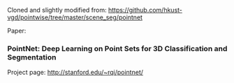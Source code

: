 Cloned and slightly modified from: https://github.com/hkust-vgd/pointwise/tree/master/scene_seg/pointnet

Paper: 
### PointNet: Deep Learning on Point Sets for 3D Classification and Segmentation

Project page: http://stanford.edu/~rqi/pointnet/
